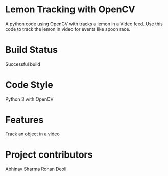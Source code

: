 # Lemon Tracking with OpenCV
A python code using OpenCV with tracks a lemon in a Video feed.
Use this code to track the lemon in video for events like spoon race.

# Build Status
Successful build

# Code Style
Python 3 with OpenCV

# Features
Track an object in a video

# Project contributors
Abhinav Sharma
Rohan Deoli
